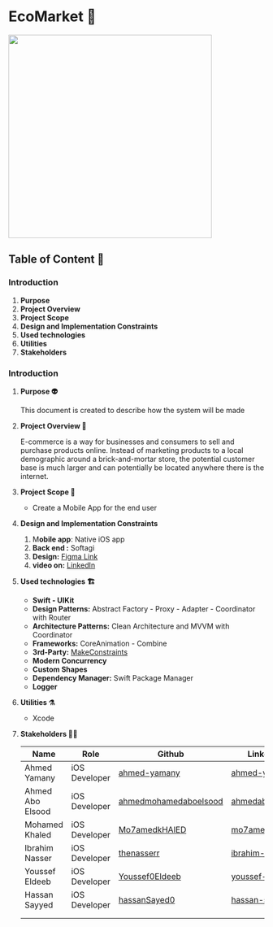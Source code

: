 # EcoMarket 🎉


<img src="https://github.com/ahmed-yamany/EcoMarket/assets/58072774/f8c39051-385a-4b07-ad7a-8b7cda3d275e" width="400">

## Table of Content 🧱

### Introduction

1.  **Purpose**
2. **Project Overview**
3. **Project Scope**
4. **Design and Implementation Constraints**
5. **Used technologies**
6. **Utilities**
7. **Stakeholders**

### Introduction

1. **Purpose 👽️**
    
    This document is created to describe how the system will be made
    
2. **Project Overview 👔**
    
    E-commerce is a way for businesses and consumers to sell and purchase products online.
    Instead of marketing products to a local demographic around a brick-and-mortar store, the
    potential customer base is much larger and can potentially be located anywhere there is the
    internet.
    
3. **Project Scope 🧐**
    - Create a Mobile App for the end user
4. **Design and Implementation Constraints**
    1. M**obile app**:  Native iOS app
    2. **Back end :** Softagi
    3. **Design:** [Figma Link](https://www.figma.com/file/pnH7xjoW29PYJjfJF5dkJW/FS---ecommerce-mobile-app-UI-kit?type=design&node-id=193-2&mode=design&t=j6i6GUxsmYLJFUk0-0)
    4. **video on:** [LinkedIn](https://www.linkedin.com/feed/update/urn:li:activity:7178846968108965888/)

5. **Used technologies 🏗️**
    - **Swift - UIKit**
    - **Design Patterns:** Abstract Factory - Proxy - Adapter - Coordinator with Router
    - **Architecture Patterns:** Clean Architecture and MVVM with Coordinator
    - **Frameworks:**  CoreAnimation - Combine
    - **3rd-Party:** [MakeConstraints](https://github.com/ahmed-yamany/MakeConstraints)
    - **Modern Concurrency**
    - **Custom Shapes**
    - **Dependency Manager:** Swift Package Manager
    - **Logger**
6. **Utilities ⚗️**
    - Xcode
7. **Stakeholders 🧑‍💻**
    
    
    | Name | Role | Github | Linkedin |
    | --- | --- | --- | --- |
    | Ahmed Yamany | iOS Developer | [ahmed-yamany](http://www.github.com/ahmed-yamany) | [ahmed-yamany](https://www.linkedin.com/in/ahmed-yamany/) |
    | Ahmed Abo Elsood | iOS Developer | [ahmedmohamedaboelsood](https://github.com/ahmedmohamedaboelsood) | [ahmedaboelsood](https://www.linkedin.com/in/ahmedaboelsood/)  |
    | Mohamed Khaled | iOS Developer | [Mo7amedkHAlED](https://github.com/Mo7amedkHAlED) | [mo7amedk7aled](https://www.linkedin.com/in/mo7amedk7aled/) |
    | Ibrahim Nasser | iOS Developer | [thenasserr](https://github.com/thenasserr) | [ibrahim-nasser](https://www.linkedin.com/in/ibrahim-nasser-8868a7154/) |
    | Youssef Eldeeb | iOS Developer | [Youssef0Eldeeb](https://github.com/Youssef0Eldeeb) | [youssef-eldeeb](https://www.linkedin.com/in/youssef-eldeeb/) |
    | Hassan Sayyed | iOS Developer | [hassanSayed0](https://github.com/hassanSayed0) | [hassan-sayed](https://www.linkedin.com/in/hassan-sayed-7644b41b5/) |
    |  |  |  |  |
    |  |  |  |  |

   
